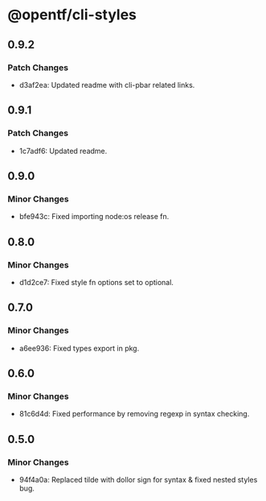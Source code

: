 # @opentf/cli-styles

## 0.9.2

### Patch Changes

- d3af2ea: Updated readme with cli-pbar related links.

## 0.9.1

### Patch Changes

- 1c7adf6: Updated readme.

## 0.9.0

### Minor Changes

- bfe943c: Fixed importing node:os release fn.

## 0.8.0

### Minor Changes

- d1d2ce7: Fixed style fn options set to optional.

## 0.7.0

### Minor Changes

- a6ee936: Fixed types export in pkg.

## 0.6.0

### Minor Changes

- 81c6d4d: Fixed performance by removing regexp in syntax checking.

## 0.5.0

### Minor Changes

- 94f4a0a: Replaced tilde with dollor sign for syntax & fixed nested styles bug.
